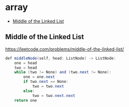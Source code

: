 # array

+ [Middle of the Linked List](#middle-of-the-linked-list)

## Middle of the Linked List

https://leetcode.com/problems/middle-of-the-linked-list/

```java
def middleNode(self, head: ListNode) -> ListNode:
    one = head
    two = head
    while (two != None) and (two.next != None):
        one = one.next
        if two.next == None:
            two = two.next
        else:
            two = two.next.next
    return one
```


